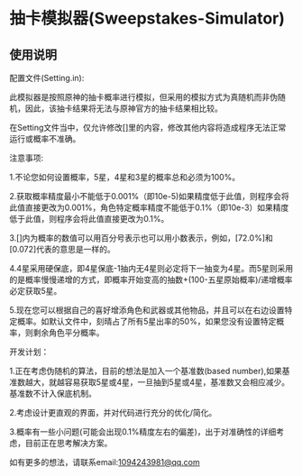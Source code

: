 # 抽卡模拟器(Sweepstakes-Simulator)

## 使用说明

配置文件(Setting.in):

此模拟器是按照原神的抽卡概率进行模拟，但采用的模拟方式为真随机而非伪随机，因此，该抽卡结果将无法与原神官方的抽卡结果相比较。

在Setting文件当中，仅允许修改[]里的内容，修改其他内容将造成程序无法正常运行或概率不准确。

注意事项:

1.不论您如何设置概率，5星，4星和3星的概率总和必须为100%。

2.获取概率精度最小不能低于0.001%（即10e-5)如果精度低于此值，则程序会将此值直接更改为0.001%，角色特定概率精度不能低于0.1%（即10e-3）如果精度低于此值，则程序会将此值直接更改为0.1%。

3.[]内为概率的数值可以用百分号表示也可以用小数表示，例如，[72.0%]和[0.072]代表的意思是一样的。

4.4星采用硬保底，即4星保底-1抽内无4星则必定将下一抽变为4星。而5星则采用的是概率慢慢递增的方式，即概率开始变高的抽数+(100-五星原始概率)/递增概率必定获取5星。

5.现在您可以根据自己的喜好增添角色和武器或其他物品，并且可以在右边设置特定概率。如默认文件中，刻晴占了所有5星出率的50%，如果您没有设置特定概率，则剩余角色平分概率。

开发计划：

1.正在考虑伪随机的算法，目前的想法是加入一个基准数(based number),如果基准数越大，就越容易获取5星或4星，一旦抽到5星或4星，基准数又会相应减少。基准数不计入保底机制。

2.考虑设计更直观的界面，并对代码进行充分的优化/简化。

3.概率有一些小问题(可能会出现0.1%精度左右的偏差)，出于对准确性的详细考虑，目前正在思考解决方案。

如有更多的想法，请联系email:1094243981@qq.com
